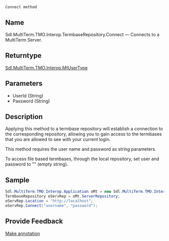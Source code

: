 

# 
    Connect method



## Name

Sdl.MultiTerm.TMO.Interop.TermbaseRepository.Connect —          Connects to a MultiTerm Server.



## Returntype

[Sdl.MultiTerm.TMO.Interop.MtUserType](Sdl.MultiTerm.TMO.Interop.MtUserType.html)



## Parameters

* UserId (String)
* Password (String)




## Description



Applying this method to a termbase repository will establish a connection to the corresponding repository, allowing you to gain access to the termbases that you are allowed to see with your current login.

This method requires the user name and password as string parameters.

To access file based termbases, through the local repository, set user and password to "" (empty string).



## Sample


```cs
Sdl.MultiTerm.TMO.Interop.Application oMt = new Sdl.MultiTerm.TMO.Interop.ApplicationClass();
TermbaseRepository oServRep = oMt.ServerRepository;
oServRep.Location = "http://localhost";
oServRep.Connect("username", "password");
```



## Provide Feedback

[Make annotation](mailto:sdk-feedback@sdl.com&amp;subject=Reference%20for%20Sdl.MultiTerm.TMO.Interop.TermbaseRepository.Connect)

